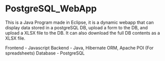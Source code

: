 # PostgreSQL_WebApp
This is a Java Program made in Eclipse, it is a dynamic webapp that can display data stored in a postgreSQL DB, upload a form to the DB, and upload a XLSX file to the DB. It can also download the full DB contents as a XLSX file.

Frontend - Javascript
Backend - Java, Hibernate ORM, Apache POI (For spreadsheets)
Database - PostgreSQL

